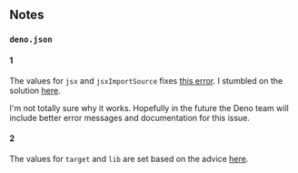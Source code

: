 ## Notes

### `deno.json`

#### 1

The values for `jsx` and `jsxImportSource` fixes [this error](https://github.com/denoland/deno/issues/9425). I stumbled on the solution [here](https://docs.deno.com/runtime/manual/advanced/jsx_dom/jsx#using-jsx-import-source-in-a-configuration-file).

I'm not totally sure why it works. Hopefully in the future the Deno team will include better error messages and documentation for this issue.

#### 2

The values for `target` and `lib` are set based on the advice [here](https://docs.deno.com/runtime/manual/advanced/typescript/configuration#targeting-deno-and-the-browser).
